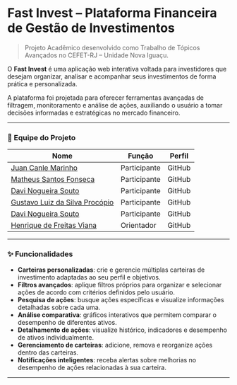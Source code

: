 # Fast Invest – Plataforma Financeira de Gestão de Investimentos

> Projeto Acadêmico desenvolvido como Trabalho de Tópicos Avançados no CEFET-RJ – Unidade Nova Iguaçu.

O **Fast Invest** é uma aplicação web interativa voltada para investidores que desejam organizar, analisar e acompanhar seus investimentos de forma prática e personalizada.

A plataforma foi projetada para oferecer ferramentas avançadas de filtragem, monitoramento e análise de ações, auxiliando o usuário a tomar decisões informadas e estratégicas no mercado financeiro.

---

### 👥 Equipe do Projeto

| Nome                                                                        | Função       | Perfil |
| --------------------------------------------------------------------------- | ------------ | ------ |
| [Juan Canle Marinho](https://github.com/JuanCanle)                          | Participante | GitHub |
| [Matheus Santos Fonseca](https://github.com/Matheus-Santos-Fonseca)         | Participante | GitHub |
| [Davi Nogueira Souto](https://github.com/DaviNogueira12)                    | Participante | GitHub |
| [Gustavo Luiz da Silva Procópio](https://github.com/GustavoProcopio27)      | Participante | GitHub |
| [Davi Nogueira Souto](https://github.com/MiguelDaSilvaGomes)                | Participante | GitHub |
| [Henrique de Freitas Viana](https://github.com/infocefet)                   | Orientador   | GitHub |

---

### ✨ Funcionalidades

* **Carteiras personalizadas**: crie e gerencie múltiplas carteiras de investimento adaptadas ao seu perfil e objetivos.
* **Filtros avançados**: aplique filtros próprios para organizar e selecionar ações de acordo com critérios definidos pelo usuário.
* **Pesquisa de ações**: busque ações específicas e visualize informações detalhadas sobre cada uma.
* **Análise comparativa**: gráficos interativos que permitem comparar o desempenho de diferentes ativos.
* **Detalhamento de ações**: visualize histórico, indicadores e desempenho de ativos individualmente.
* **Gerenciamento de carteiras**: adicione, remova e reorganize ações dentro das carteiras.
* **Notificações inteligentes**: receba alertas sobre melhorias no desempenho de ações relacionadas à sua carteira.

---

